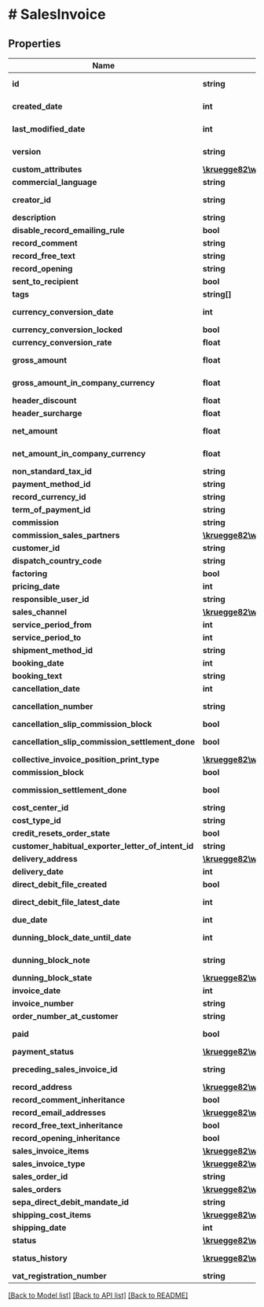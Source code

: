 # # SalesInvoice

## Properties

Name | Type | Description | Notes
------------ | ------------- | ------------- | -------------
**id** | **string** |  | [optional] [readonly]
**created_date** | **int** |  | [optional] [readonly]
**last_modified_date** | **int** |  | [optional] [readonly]
**version** | **string** |  | [optional] [readonly]
**custom_attributes** | [**\kruegge82\weclapp\Model\CustomAttribute[]**](CustomAttribute.md) |  | [optional]
**commercial_language** | **string** |  | [optional]
**creator_id** | **string** |  | [optional] [readonly]
**description** | **string** |  | [optional]
**disable_record_emailing_rule** | **bool** |  | [optional]
**record_comment** | **string** |  | [optional]
**record_free_text** | **string** |  | [optional]
**record_opening** | **string** |  | [optional]
**sent_to_recipient** | **bool** |  | [optional]
**tags** | **string[]** |  | [optional]
**currency_conversion_date** | **int** |  | [optional] [readonly]
**currency_conversion_locked** | **bool** |  | [optional]
**currency_conversion_rate** | **float** |  | [optional]
**gross_amount** | **float** |  | [optional] [readonly]
**gross_amount_in_company_currency** | **float** |  | [optional] [readonly]
**header_discount** | **float** |  | [optional]
**header_surcharge** | **float** |  | [optional]
**net_amount** | **float** |  | [optional] [readonly]
**net_amount_in_company_currency** | **float** |  | [optional] [readonly]
**non_standard_tax_id** | **string** |  | [optional]
**payment_method_id** | **string** |  | [optional]
**record_currency_id** | **string** |  | [optional]
**term_of_payment_id** | **string** |  | [optional]
**commission** | **string** |  | [optional]
**commission_sales_partners** | [**\kruegge82\weclapp\Model\CommissionSalesPartner[]**](CommissionSalesPartner.md) |  | [optional]
**customer_id** | **string** |  | [optional]
**dispatch_country_code** | **string** |  | [optional]
**factoring** | **bool** |  | [optional]
**pricing_date** | **int** |  | [optional]
**responsible_user_id** | **string** |  | [optional]
**sales_channel** | [**\kruegge82\weclapp\Model\DistributionChannel**](DistributionChannel.md) |  | [optional]
**service_period_from** | **int** |  | [optional]
**service_period_to** | **int** |  | [optional]
**shipment_method_id** | **string** |  | [optional]
**booking_date** | **int** |  | [optional]
**booking_text** | **string** |  | [optional]
**cancellation_date** | **int** |  | [optional]
**cancellation_number** | **string** |  | [optional] [readonly]
**cancellation_slip_commission_block** | **bool** |  | [optional]
**cancellation_slip_commission_settlement_done** | **bool** |  | [optional] [readonly]
**collective_invoice_position_print_type** | [**\kruegge82\weclapp\Model\CollectiveInvoicePositionPrintType**](CollectiveInvoicePositionPrintType.md) |  | [optional]
**commission_block** | **bool** |  | [optional]
**commission_settlement_done** | **bool** |  | [optional] [readonly]
**cost_center_id** | **string** |  | [optional]
**cost_type_id** | **string** |  | [optional]
**credit_resets_order_state** | **bool** |  | [optional]
**customer_habitual_exporter_letter_of_intent_id** | **string** |  | [optional]
**delivery_address** | [**\kruegge82\weclapp\Model\RecordAddress**](RecordAddress.md) |  | [optional]
**delivery_date** | **int** |  | [optional]
**direct_debit_file_created** | **bool** |  | [optional]
**direct_debit_file_latest_date** | **int** |  | [optional] [readonly]
**due_date** | **int** |  | [optional]
**dunning_block_date_until_date** | **int** |  | [optional] [readonly]
**dunning_block_note** | **string** |  | [optional] [readonly]
**dunning_block_state** | [**\kruegge82\weclapp\Model\DunningBlockState**](DunningBlockState.md) |  | [optional]
**invoice_date** | **int** |  | [optional]
**invoice_number** | **string** |  | [optional]
**order_number_at_customer** | **string** |  | [optional]
**paid** | **bool** |  | [optional] [readonly]
**payment_status** | [**\kruegge82\weclapp\Model\PaymentStatus**](PaymentStatus.md) |  | [optional]
**preceding_sales_invoice_id** | **string** |  | [optional] [readonly]
**record_address** | [**\kruegge82\weclapp\Model\RecordAddress**](RecordAddress.md) |  | [optional]
**record_comment_inheritance** | **bool** |  | [optional]
**record_email_addresses** | [**\kruegge82\weclapp\Model\EmailAddresses**](EmailAddresses.md) |  | [optional]
**record_free_text_inheritance** | **bool** |  | [optional]
**record_opening_inheritance** | **bool** |  | [optional]
**sales_invoice_items** | [**\kruegge82\weclapp\Model\SalesInvoiceItem[]**](SalesInvoiceItem.md) |  | [optional]
**sales_invoice_type** | [**\kruegge82\weclapp\Model\SalesInvoiceType**](SalesInvoiceType.md) |  | [optional]
**sales_order_id** | **string** |  | [optional]
**sales_orders** | [**\kruegge82\weclapp\Model\OnlyId[]**](OnlyId.md) |  | [optional]
**sepa_direct_debit_mandate_id** | **string** |  | [optional]
**shipping_cost_items** | [**\kruegge82\weclapp\Model\SalesInvoiceShippingCostItem[]**](SalesInvoiceShippingCostItem.md) |  | [optional]
**shipping_date** | **int** |  | [optional]
**status** | [**\kruegge82\weclapp\Model\SalesInvoiceStatusType**](SalesInvoiceStatusType.md) |  | [optional]
**status_history** | [**\kruegge82\weclapp\Model\SalesInvoiceStatusHistory[]**](SalesInvoiceStatusHistory.md) |  | [optional] [readonly]
**vat_registration_number** | **string** |  | [optional]

[[Back to Model list]](../../README.md#models) [[Back to API list]](../../README.md#endpoints) [[Back to README]](../../README.md)
